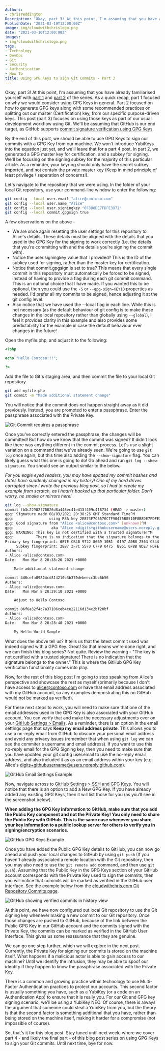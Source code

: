 ```yaml
---
Authors: 
- chrisreddington
Description: "Okay, part 3! At this point, I'm assuming that you have already familiarised yourself with [part 1](./blog/gpg-git-part-1) and [part 2](./blog/gpg-git-part-2) of the series. As a quick recap, part 1 focused on why we would consider using GPG Keys in general. Part 2 focused on how to generate GPG keys along with some recommended practices on splitting out our master (Certification) key, from our specific purpose-driven keys. This post (part 3) focuses on using those keys as part of our usual development workflow using Git. We'll be assuming that GitHub is our end target, as GitHub supports [commit signature verification using GPG Keys](https://docs.github.com/en/github/authenticating-to-github/managing-commit-signature-verification)."
PublishDate: "2021-03-10T12:00:00Z"
image: img/cloudwithchrislogo.png
date: "2021-03-10T12:00:00Z"
images:
- img/cloudwithchrislogo.png
tags:
- Technology
- DevOps
- Git
- Security
- Authentication
- How To
title: Using GPG Keys to sign Git Commits - Part 3
---
```

Okay, part 3! At this point, I'm assuming that you have already familiarised yourself with [part 1](/blog/gpg-git-part-1) and [part 2](/blog/gpg-git-part-2) of the series. As a quick recap, part 1 focused on why we would consider using GPG Keys in general. Part 2 focused on how to generate GPG keys along with some recommended practices on splitting out our master (Certification) key, from our specific purpose-driven keys. This post (part 3) focuses on using those keys as part of our usual development workflow using Git. We'll be assuming that GitHub is our end target, as GitHub supports [commit signature verification using GPG Keys](https://docs.github.com/en/github/authenticating-to-github/managing-commit-signature-verification).

By the end of this post, we should be able to use GPG Keys to sign our commits with a GPG Key from our machine. We won't introduce YubiKeys into the equation just yet, and we'll leave that for a part 4 post. In part 2, we generated a GPG master key for certification, and a subkey for signing. We'll be focusing on the signing subkey for the majority of this particular article. As a reminder, your keyring should only have the secret subkey imported, and not contain the private master key (Keep in mind principle of least privilege / separation of concerns!).

Let's navigate to the repository that we were using. In the folder of your local Git repository, use your command-line window to enter the following:

```bash
git config --local user.email "alice@contoso.com"
git config --local user.name "Alice"
git config --local user.signingkey "0F8B8DE7FDFE3872"
git config --local commit.gpgsign true
```

A few observations on the above -
* We are once again resetting the user settings for this repository to Alice's details. These details must be aligned with the details that you used in the GPG Key for the signing to work correctly (i.e. the details that you're committing with and the details you're signing the commit with).
* Notice the user.signingkey value that I provided? This is the ID of the subkey used for signing, rather than the master key for certification.
* Notice that commit.gpgsign is set to true? This means that every single commit in this repository must automatically be forced to be signed, instead of having to provide a flag during each git commit command. This is an optional choice that I have made. If you wanted this to be optional, then you could use the ``-S`` or ``--gpg-sign=KEYID`` properties as needed. I'd prefer all my commits to be signed, hence adjusting it at the git config level.
* Also notice that we have used the --local flag in each line. While this is not necessary (as the default behaviour of git config is to make these changes in the local repository rather than globally using ``--global``), I feel it provides clarity in this example and also provides some predictability for the example in case the default behaviour ever changes in the future!

Open the myfile.php, and adjust it to the following:

```php
<?php

echo "Hello Contoso!!!";

?>
```

Add the file to Git's staging area, and then commit the file to your local Git repository.

```bash
git add myfile.php
git commit -m "Made additional statement change"
```

You will notice that the commit does not happen straight away as it did previously. Instead, you are prompted to enter a passphrase. Enter the passphrase associated with the Private Key.

![Git Commit requires a passphrase](images/gpg-git-part-3/commit-passphrase-prompt.jpg)

Once you've correctly entered the passphrase, the changes will be committed! But how do we know that the commit was signed? It didn't look like there was anything different in the commit process. Let's use a slight variation on a command that we've already seen. We're going to use ``git log`` once again, but this time also adding the ``--show-signature`` flag. You can likely guess what this one is going to do! Go ahead and run ``git log --show-signature``. You should see an output similar to the below.

*For you eagle eyed readers, you may have spotted my commit hashes and dates have suddenly changed in my history! One of my hard drives corrupted since I wrote the previous blog post, so I had to create my example from scratch, as I hadn't backed up that particular folder. Don't worry, no smoke or mirrors here!*

```bash
git log --show-signature
commit fb3c22902f70026d8a446ec41e413f409c418734 (HEAD -> master)
gpg: Signature made 08/03/2021 20:38:26 GMT Standard Time^M
gpg:                using RSA key 2E873F7C5570C7F90475B8510F8B8DE7FDFE3872^M
gpg: Good signature from "Alice <alice@contoso.com>" [unknown]^M
gpg:                 aka "Alice <digits+githubusername@users.noreply.github.com>" [unknown]^M
gpg: WARNING: This key is not certified with a trusted signature!^M
gpg:          There is no indication that the signature belongs to the owner.^M
Primary key fingerprint: 6E7E CB40 9742 8669 10B1  0197 A0B8 2563 C344 D4AA^M
     Subkey fingerprint: 2E87 3F7C 5570 C7F9 0475  B851 0F8B 8DE7 FDFE 3872^M
Authors: 
- Alice <alice@contoso.com>
Date:   Mon Mar 8 20:38:26 2021 +0000

    Made additional statement change

commit 440cefa89824cd814210c3b370debeecc3bc6b56
Authors: 
- Alice <alice@contoso.com>
Date:   Mon Mar 8 20:29:10 2021 +0000

    Adjust to Hello Contoso

commit 86f6a32f4c7a37106ceb4ce22116d134c2bf20bf
Authors: 
- Alice <alice@contoso.com>
Date:   Mon Mar 8 20:28:40 2021 +0000

    My Hello World Sample
```

What does the above tell us? It tells us that the latest commit used was indeed signed with a GPG Key. Great! So that means we're done right, and we can finish this blog series? Not quite. Review the warning - "The key is not certified with a trusted signature! There is no indication that the signature belongs to the owner." This is where the GitHub GPG Key verification functionality comes into play.

Now, for the rest of this blog post I'm going to stop speaking from Alice's perspective and showcase the rest as myself (primarily because I don't have access to alice@contoso.com or have that email address associated with my GitHub account, so any examples demonstrating this on GitHub would not be marked as verified).

For these next steps to work, you will need to make sure that one of the email addresses used in the GPG Key is also associated with your GitHub account. You can verify that and make the necessary adjustments over on your [GitHub Settings > Emails](https://github.com/settings/emails). As a reminder, there is an option in the email settings page that says **Keep my email address private**. This allows you to use a no-reply email from GitHub to obscure your personal email address and avoid any privacy issues (remember that when using ``git log`` we can see the commiter's username and email address). If you want to use this no-reply email for the GPG Signing key, then you need to make sure that you have updated your git config user.email to use the no-reply email address, and also included it as as an email address within your key (e.g. Alice's digits+githubusername@users.noreply.github.com).

![GitHub Email Settings Example](images/gpg-git-part-3/github-email.jpg)

Now, navigate across to [GitHub Settings > SSH and GPG Keys](https://github.com/settings/keys). You will notice that there is an option to add a New GPG Key. If you have already added any existing GPG Keys, then it will list those for you (as you'll see in the screenshot below).

**When adding the GPG Key information to GitHub, make sure that you add the Public Key component and not the Private Key! You only need to share the Public Key with GitHub. This is the same case whenever you share your key information to a public lookup server for others to verify you in signing/encryption scenarios.**

![GitHub GPG Keys Example](images/gpg-git-part-3/github-gpg.jpg)

Once you have added the Public GPG Key details to GitHub, you can now go ahead and push your local changes to GitHub by using ``git push`` (If you haven't already associated a remote location with the Git repository, then you may also need to use the ``git remote add`` command, and then use ``git push``). Assuming that the Public Key in the GPG Keys section of your GitHub account corresponds with the Private Key used to sign the commits, then you will notice that commits will be marked as verified in the GitHub user interface. See the example below from the [cloudwithchris.com Git Repository Commits page](https://github.com/chrisreddington/cloudwithchris.com/commits/master).

![GitHub showing verified commits in history view](images/gpg-git-part-3/github-commits-verified.jpg)

At this point, we have now configured out local Git repository to use the Git signing key whenever making a new commit to our Git repository. Once those changes are pushed to GitHub, because of the link between the Public GPG Key in our GitHub account and the commits signed with the Private Key, the commits can be marked as verified in the GitHub User Interface. This gives us some reassurance that they are genuine.

We can go one step further, which we will explore in the next post. Currently, the Private Key for signing our commits is stored on the machine itself. What happens if a malicious actor is able to gain access to our machine? Until we identify the intrusion, they may be able to spoof our identity if they happen to know the passphrase associated with the Private Key.

There is a common and growing practice within technology to use Multi-Factor Authentication practices to protect our accounts. This second factor is usually something you have, such as a YubiKey (or a code on an Authentication App) to ensure that it is really you. For our Git and GPG key signing scenario, we'll be using a YubiKey NEO. Of course, there is always the argument that someone could steal a YubiKey from you, but the theory is that the second factor is something additional that you have, rather than being stored on the machine itself, making it harder for a compromise (not impossible of course).

So, that's it for this blog post. Stay tuned until next week, where we cover part 4 - and likely the final part - of this blog post series on using GPG Keys to sign your Git commits. Until next time, bye for now.